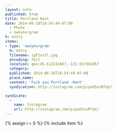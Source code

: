 ```yaml
---
layout: note
published: true
title: Portland Rent
date: 2014-06-18T18:54:44-07:00
  - Photo
  - ownyourgram
h: entry
items:
- type: 'ownyourgram'
  h: entry
  filename: igF1xs5l.jpg
  encoding: 7bit
  location: geo:45.512241667,-122.657561667
  category: 
  published: 2014-06-18T18:54:44-07:00
  place_name: 
  content: 'Fuck you Portland -Rent'
  syndication: http://instagram.com/p/paG5svRfqV/

syndicate: 
  - 
    name: Instagram
    url: http://instagram.com/p/paG5svRfqV/
---
```

{% assign i = 0  %}
{% include item %}
